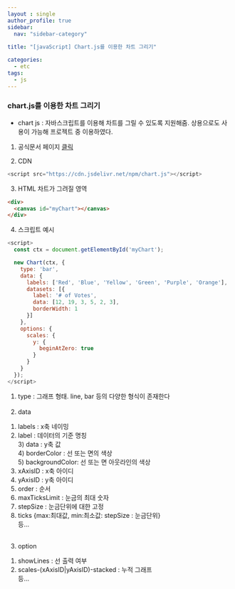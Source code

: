 ```yaml
---
layout : single
author_profile: true
sidebar: 
  nav: "sidebar-category"
  
title: "[javaScript] Chart.js를 이용한 차트 그리기"

categories:
  - etc
tags:
  - js
---
```


### chart.js를 이용한 차트 그리기
- chart js : 자바스크립트를 이용해 차트를 그릴 수 있도록 지원해줌. 상용으로도 사용이 가능해 프로젝트 중 이용하였다.<BR>

1. 공식문서 페이지
[클릭](https://www.chartjs.org/)

2. CDN
```javascript
<script src="https://cdn.jsdelivr.net/npm/chart.js"></script>
```

3. HTML 차트가 그려질 영역
```HTML
<div>
  <canvas id="myChart"></canvas>
</div>
```

4. 스크립트 예시
```javascript
<script>
  const ctx = document.getElementById('myChart');

  new Chart(ctx, {
    type: 'bar',
    data: {
      labels: ['Red', 'Blue', 'Yellow', 'Green', 'Purple', 'Orange'],
      datasets: [{
        label: '# of Votes',
        data: [12, 19, 3, 5, 2, 3],
        borderWidth: 1
      }]
    },
    options: {
      scales: {
        y: {
          beginAtZero: true
        }
      }
    }
  });
</script>
```

1. type : 그래프 형태. line, bar 등의 다양한 형식이 존재한다<BR><BR>
2. data<BR>
  1) labels : x축 네이밍<BR>
  2) label : 데이터의 기준 명칭<BR>
	3) data : y축 값<BR>
	4) borderColor : 선 또는 면의 색상<BR>
	5) backgroundColor: 선 또는 면 아웃라인의 색상<BR>
  6) xAxisID : x축 아이디<BR>
  7) yAxisID : y축 아이디<BR>
  8) order : 순서<BR>
  9) maxTicksLimit : 눈금의 최대 숫자<BR>
  10) stepSize : 눈금단위에 대한 고정<BR>
  11) ticks {max:최대값, min:최소값: stepSize : 눈금단위}<BR>
  등...<BR><BR>
3. option<BR>
  1) showLines : 선 출력 여부<BR>
  2) scales-(xAxisID|yAxisID)-stacked : 누적 그래프<BR>
  등...
